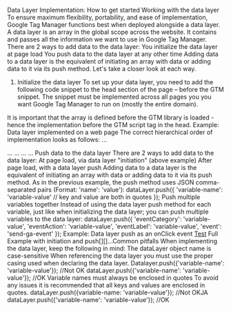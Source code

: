 Data Layer Implementation: How to get started
Working with the data layer 
To ensure maximum flexibility, portability, and ease of implementation, Google Tag Manager functions best when deployed alongside a data layer.
A data layer is an array in the global scope across the website. It contains and passes all the information we want to use in Google Tag Manager.
There are 2 ways to add data to the data layer:
You initialize the data layer at page load
You push data to the data layer at any other time
Adding data to a data layer is the equivalent of initiating an array with data or adding data to it via its push method. Let's take a closer look at each way.
1. Initialize the data layer
To set up your data layer, you need to add the following code snippet to the head section of the page – before the GTM snippet. 
The snippet must be implemented across all pages you you want Google Tag Manager to run on (mostly the entire domain).
<script>
   window.dataLayer = window.dataLayer || [];
   window.dataLayer = [{
     ... // data for initialization. More about this later.
   }]; 
</script>
It is important that the array is defined before the GTM library is loaded - hence the implementation before the GTM script tag in the head. 
Example: Data layer implemented on a web page
The correct hierarchical order of implementation looks as follows:
...
<head>
   <script>
   window.dataLayer = window.dataLayer || [];
   window.dataLayer = [{
         'pageType': 'homepage' // example key-value pair for illustration
      }]; 
   </script>
   <!-- Google Tag Manager Tag -->
   ...
   <!-- End Google Tag Manager -->
</head>
<body>
   <!-- Google Tag Manager noscript tag -->
   ...
   <!-- End Google Tag Manager -->
   ...
</body>
...
Push data to the data layer
There are 2 ways to add data to the data layer:
At page load, via data layer "initiation" (above example)
After page load, with a data layer push
Adding data to a data layer is the equivalent of initiating an array with data or adding data to it via its push method.
As in the previous example, the push method uses JSON comma-separated pairs (Format: 'name': 'value'):
   dataLayer.push({
      'variable-name': 'variable-value' // key and value are both in quotes
   });
Push multiple variables together
Instead of using the data layer push method for each variable, just like when initializing the data layer; you can push multiple variables to the data layer:
dataLayer.push({
      'eventCategory': 'variable-value',
      'eventAction': 'variable-value',
      'eventLabel': 'variable-value',
      'event': 'send-ga-event'
   });
Example: Data layer push as an onClick event
<a 
   href="#" 
   target="_blank"
   onclick="dataLayer.push({
      'eventCategory': 'variable-value',
      'eventAction': 'variable-value',
      'eventLabel': 'variable-value',
      'event': 'send-ga-event'
   });"
   >Test</a>
Full Example with initiation and push
<head>
  <!-- Datalayer initiation -->
  <script>
   window.dataLayer = window.dataLayer || [];
   window.dataLayer = [{
      'pageType': 'homepage'
   }]; 
  </script>
  <!-- End Datalayer initiation -->
​
  <!-- Google Tag Manager -->
  [<script>(function(w,d,s,l,i){w[l]=w[l]||[];w[l].push({'gtm.start':
new Date().getTime(),event:'gtm.js'});var f=d.getElementsByTagName(s)[0],
j=d.createElement(s),dl=l!='dataLayer'?'&l='+l:'';j.async=true;j.src=
'https://www.googletagmanager.com/gtm.js?id='+i+dl;f.parentNode.insertBefore(j,f);
})(window,document,'script','dataLayer','GTM-xxxxxx');</script>]
  <!-- End Google Tag Manager -->
</head>
​
<body>
   <!-- Google Tag Manager (noscript) -->
   [<noscript><iframe src="https://www.googletagmanager.com/ns.html?id=GTM-xxxxx"
height="0" width="0" style="display:none;visibility:hidden"></iframe></noscript>]
   <!-- End Google Tag Manager (noscript) -->
​
  <!-- some content -->
   … 
  <!-- Datalayer push -->
  <script>
   window.dataLayer = window.dataLayer || [];
   window.dataLayer = [{'event': 'test-event'});        
  </script>
  <!-- End Datalayer push -->
</body>
​
​
Common pitfalls
When implementing the data layer, keep the following in mind:
The dataLayer object name is case-sensitive
When referencing the data layer you must use the proper casing used when declaring the data layer.
Datalayer.push({'variable-name': 'variable-value'});        //Not OK
dataLayer.push({'variable-name': 'variable-value'});        //OK
Variable names must always be enclosed in quotes
To avoid any issues it is recommended that all keys and values are enclosed in quotes.
dataLayer.push({variable-name: 'variable-value'});        //Not OKJA
dataLayer.push({'variable-name': 'variable-value'});        //OK
